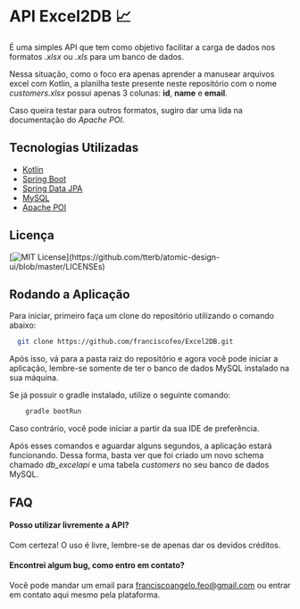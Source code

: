 
# API Excel2DB :chart_with_upwards_trend:

É uma simples API que tem como objetivo facilitar a carga de dados nos formatos _.xlsx_ ou _.xls_
para um banco de dados.

Nessa situação, como o foco era apenas aprender a manusear arquivos excel com Kotlin,
a planilha teste presente neste repositório com o nome _customers.xlsx_ possui apenas 3 colunas: **id**, **name** e **email**.

Caso queira testar para outros formatos, sugiro dar uma lida na documentação do _Apache POI_.

## Tecnologias Utilizadas


- [Kotlin](https://kotlinlang.org/)
- [Spring Boot](https://spring.io/projects/spring-boot)
- [Spring Data JPA](https://spring.io/projects/spring-data-jpa)
- [MySQL](https://www.mysql.com/) 
- [Apache POI](https://poi.apache.org/)


## Licença

[![MIT License](https://img.shields.io/apm/l/atomic-design-ui.svg?)](https://github.com/tterb/atomic-design-ui/blob/master/LICENSEs)

## Rodando a Aplicação

Para iniciar, primeiro faça um clone do repositório utilizando o comando abaixo:

```bash
  git clone https://github.com/franciscofeo/Excel2DB.git
```

Após isso, vá para a pasta raiz do repositório e agora você pode iniciar a aplicação, lembre-se somente de ter o banco de dados MySQL instalado na sua máquina.

Se já possuir o gradle instalado, utilize o seguinte comando:

```bash
    gradle bootRun
```

Caso contrário, você pode iniciar a partir da sua IDE de preferência.


Após esses comandos e aguardar alguns segundos, a aplicação estará funcionando. Dessa forma, basta ver que foi criado um novo schema chamado _db_excelapi_ e uma tabela _customers_ no seu banco de dados MySQL.

## FAQ

#### Posso utilizar livremente a API?

Com certeza! O uso é livre, lembre-se de apenas dar os devidos créditos.

#### Encontrei algum bug, como entro em contato?

Você pode mandar um email para franciscoangelo.feo@gmail.com ou entrar em contato aqui mesmo pela plataforma.